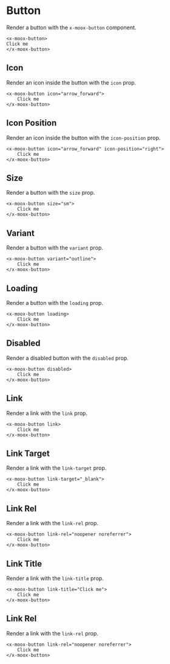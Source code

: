 # Button

Render a button with the `x-moox-button` component.

```blade
<x-moox-button>
Click me
</x-moox-button>
```

## Icon

Render an icon inside the button with the `icon` prop.

```blade
<x-moox-button icon="arrow_forward">
    Click me
</x-moox-button>
```

## Icon Position

Render an icon inside the button with the `icon-position` prop.

```blade
<x-moox-button icon="arrow_forward" icon-position="right">
    Click me
</x-moox-button>
```

## Size

Render a button with the `size` prop.

```blade
<x-moox-button size="sm">
    Click me
</x-moox-button>
```

## Variant

Render a button with the `variant` prop.

```blade
<x-moox-button variant="outline">
    Click me
</x-moox-button>
```

## Loading

Render a button with the `loading` prop.

```blade
<x-moox-button loading>
    Click me
</x-moox-button>
```

## Disabled

Render a disabled button with the `disabled` prop.

```blade
<x-moox-button disabled>
    Click me
</x-moox-button>
```

## Link

Render a link with the `link` prop.

```blade
<x-moox-button link>
    Click me
</x-moox-button>
```

## Link Target

Render a link with the `link-target` prop.

```blade
<x-moox-button link-target="_blank">
    Click me
</x-moox-button>
```

## Link Rel

Render a link with the `link-rel` prop.

```blade
<x-moox-button link-rel="noopener noreferrer">
    Click me
</x-moox-button>
```

## Link Title

Render a link with the `link-title` prop.

```blade
<x-moox-button link-title="Click me">
    Click me
</x-moox-button>
```

## Link Rel

Render a link with the `link-rel` prop.

```blade
<x-moox-button link-rel="noopener noreferrer">
    Click me
</x-moox-button>
```

